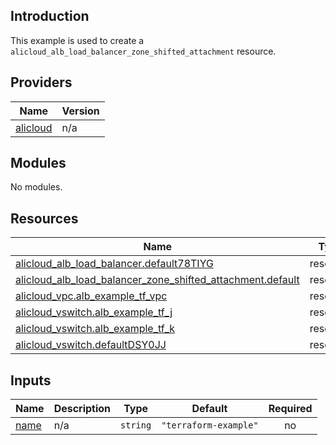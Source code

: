 ## Introduction

This example is used to create a `alicloud_alb_load_balancer_zone_shifted_attachment` resource.

<!-- BEGIN_TF_DOCS -->
## Providers

| Name | Version |
|------|---------|
| <a name="provider_alicloud"></a> [alicloud](#provider\_alicloud) | n/a |

## Modules

No modules.

## Resources

| Name | Type |
|------|------|
| [alicloud_alb_load_balancer.default78TIYG](https://registry.terraform.io/providers/aliyun/alicloud/latest/docs/resources/alb_load_balancer) | resource |
| [alicloud_alb_load_balancer_zone_shifted_attachment.default](https://registry.terraform.io/providers/aliyun/alicloud/latest/docs/resources/alb_load_balancer_zone_shifted_attachment) | resource |
| [alicloud_vpc.alb_example_tf_vpc](https://registry.terraform.io/providers/aliyun/alicloud/latest/docs/resources/vpc) | resource |
| [alicloud_vswitch.alb_example_tf_j](https://registry.terraform.io/providers/aliyun/alicloud/latest/docs/resources/vswitch) | resource |
| [alicloud_vswitch.alb_example_tf_k](https://registry.terraform.io/providers/aliyun/alicloud/latest/docs/resources/vswitch) | resource |
| [alicloud_vswitch.defaultDSY0JJ](https://registry.terraform.io/providers/aliyun/alicloud/latest/docs/resources/vswitch) | resource |

## Inputs

| Name | Description | Type | Default | Required |
|------|-------------|------|---------|:--------:|
| <a name="input_name"></a> [name](#input\_name) | n/a | `string` | `"terraform-example"` | no |
<!-- END_TF_DOCS -->
